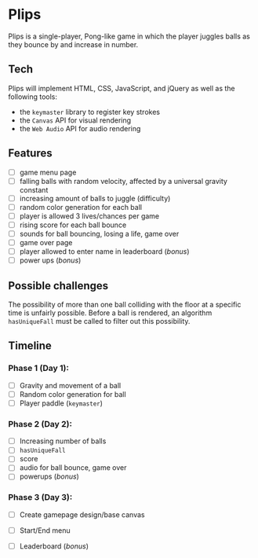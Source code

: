 # Plips

Plips is a single-player, Pong-like game in which the player juggles balls as they bounce by and increase in number.

## Tech
Plips will implement HTML, CSS, JavaScript, and jQuery as well as the following tools:

  * the `keymaster` library to register key strokes
  * the `Canvas` API for visual rendering
  * the `Web Audio` API for audio rendering

## Features
- [ ] game menu page
- [ ] falling balls with random velocity, affected by a universal gravity constant
- [ ] increasing amount of balls to juggle (difficulty)
- [ ] random color generation for each ball
- [ ] player is allowed 3 lives/chances per game
- [ ] rising score for each ball bounce
- [ ] sounds for ball bouncing, losing a life, game over
- [ ] game over page
- [ ] player allowed to enter name in leaderboard (*bonus*)
- [ ] power ups (*bonus*)

## Possible challenges
The possibility of more than one ball colliding with the floor at a specific time is unfairly possible. Before a ball is rendered, an algorithm `hasUniqueFall` must be called to filter out this possibility.

## Timeline

### Phase 1 (Day 1):
- [ ] Gravity and movement of a ball
- [ ] Random color generation for ball
- [ ] Player paddle (`keymaster`)

### Phase 2 (Day 2):
- [ ] Increasing number of balls
- [ ] `hasUniqueFall`
- [ ] score
- [ ] audio for ball bounce, game over
- [ ] powerups (*bonus*)

### Phase 3 (Day 3):
- [ ] Create gamepage design/base canvas
- [ ] Start/End menu
- [ ] Leaderboard (*bonus*)















<!-- -->
